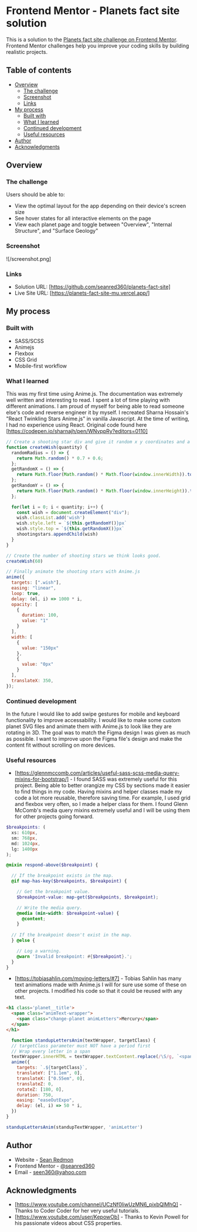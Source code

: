 # Frontend Mentor - Planets fact site solution

This is a solution to the [Planets fact site challenge on Frontend Mentor](https://www.frontendmentor.io/challenges/planets-fact-site-gazqN8w_f). Frontend Mentor challenges help you improve your coding skills by building realistic projects. 

## Table of contents

- [Overview](#overview)
  - [The challenge](#the-challenge)
  - [Screenshot](#screenshot)
  - [Links](#links)
- [My process](#my-process)
  - [Built with](#built-with)
  - [What I learned](#what-i-learned)
  - [Continued development](#continued-development)
  - [Useful resources](#useful-resources)
- [Author](#author)
- [Acknowledgments](#acknowledgments)

## Overview

### The challenge

Users should be able to:

- View the optimal layout for the app depending on their device's screen size
- See hover states for all interactive elements on the page
- View each planet page and toggle between "Overview", "Internal Structure", and "Surface Geology"

### Screenshot

![/screenshot.png]

### Links

- Solution URL: [https://github.com/seanred360/planets-fact-site]
- Live Site URL: [https://planets-fact-site-mu.vercel.app/]

## My process

### Built with

- SASS/SCSS
- Animejs
- Flexbox
- CSS Grid
- Mobile-first workflow

### What I learned

This was my first time using Anime.js. The documentation was extremely well written and interesting to read. I spent a lot of time playing with different animations. I am proud of myself for being able to read someone else's code and reverse engineer it by myself. I recreated Sharna Hossain's "React Twinkling Stars Anime.js" in vanilla Javascript. At the time of writing, I had no experience using React. Original code found here [https://codepen.io/sharnajh/pen/WNvppRy?editors=0110]

```js
// Create a shooting star div and give it random x y coordinates and a random radius.
function createWish(quantity) {
  randomRadius = () => {
    return Math.random() * 0.7 + 0.6;
  };
  getRandomX = () => {
    return Math.floor(Math.random() * Math.floor(window.innerWidth)).toString();
  };
  getRandomY = () => {
    return Math.floor(Math.random() * Math.floor(window.innerHeight)).toString();
  };

  for(let i = 0; i < quantity; i++) {
    const wish = document.createElement("div");
    wish.classList.add('wish')
    wish.style.left = `${this.getRandomY()}px`
    wish.style.top = `${this.getRandomX()}px`
    shootingstars.appendChild(wish)
  }
}

// Create the number of shooting stars we think looks good.
createWish(60)

// Finally animate the shooting stars with Anime.js
anime({
  targets: [".wish"],
  easing: "linear",
  loop: true,
  delay: (el, i) => 1000 * i,
  opacity: [
    {
      duration: 100,
      value: "1"
    }
  ],
  width: [
    {
      value: "150px"
    },
    {
      value: "0px"
    }
  ],
  translateX: 350,
});
```

### Continued development

In the future I would like to add swipe gestures for mobile and keyboard functionality to improve accessability. I would like to make some custom planet SVG files and animate them with Anime.js to look like they are rotating in 3D. The goal was to match the Figma design I was given as much as possible. I want to improve upon the Figma file's design and make the content fit without scrolling on more devices. 

### Useful resources

- [https://glennmccomb.com/articles/useful-sass-scss-media-query-mixins-for-bootstrap/] - I found SASS was extremely useful for this project. Being able to better orangize my CSS by sections made it easier to find things in my code. Having mixins and helper classes made my code a lot more reusable, therefore saving time. For example, I used grid and flexbox very often, so I made a helper class for them. I found Glenn McComb's media query mixins extremely useful and I will be using them for other projects going forward.

```scss
$breakpoints: (
  xs: 610px,
  sm: 768px,
  md: 1024px,
  lg: 1400px
);

@mixin respond-above($breakpoint) {

  // If the breakpoint exists in the map.
  @if map-has-key($breakpoints, $breakpoint) {

    // Get the breakpoint value.
    $breakpoint-value: map-get($breakpoints, $breakpoint);

    // Write the media query.
    @media (min-width: $breakpoint-value) {
      @content;
    }
  
  // If the breakpoint doesn't exist in the map.
  } @else {

    // Log a warning.
    @warn 'Invalid breakpoint: #{$breakpoint}.';
  }
}
```

- [https://tobiasahlin.com/moving-letters/#7] - Tobias Sahlin has many text animations made with Anime.js I will for sure use some of these on other projects. I modified his code so that it could be reused with any text.

```html
<h1 class='planet__title'>
  <span class="animText-wrapper">
    <span class="change-planet animLetters">Mercury</span>
  </span>
</h1>
```
```js
  function standupLettersAnim(textWrapper, targetClass) {
  // targetClass parameter must NOT have a period first
  // Wrap every letter in a span
  textWrapper.innerHTML = textWrapper.textContent.replace(/\S/g, `<span class="${targetClass}">$&</span>`);
  anime({
    targets: `.${targetClass}`,
    translateY: ["1.1em", 0],
    translateX: ["0.55em", 0],
    translateZ: 0,
    rotateZ: [180, 0],
    duration: 750,
    easing: "easeOutExpo",
    delay: (el, i) => 50 * i,
  })
}

standupLettersAnim(standupTextWrapper, 'animLetter')
```

## Author

- Website - [Sean Redmon](https://github.com/seanred360)
- Frontend Mentor - [@seanred360](https://www.frontendmentor.io/profile/seanred360)
- Email - [seen360@yahoo.com](seen360@yahoo.com)

## Acknowledgments

- [https://www.youtube.com/channel/UCzNf0liwUzMN6_pixbQlMhQ] - Thanks to Coder Coder for her very useful tutorials.
- [https://www.youtube.com/user/KepowOb] - Thanks to Kevin Powell for his passionate videos about CSS properties.